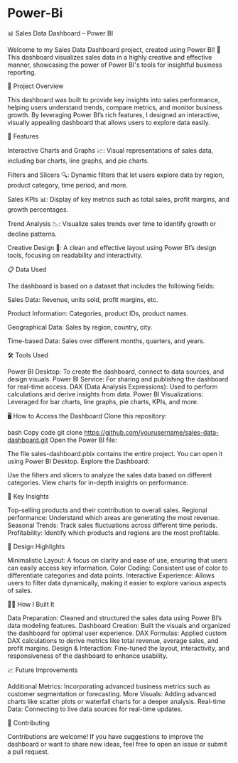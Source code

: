 # Power-Bi

📊 Sales Data Dashboard – Power BI

Welcome to my Sales Data Dashboard project, created using Power BI! 🎉 This dashboard visualizes sales data in a highly creative and effective manner, showcasing the power of Power BI's tools for insightful business reporting.

🌟 Project Overview

This dashboard was built to provide key insights into sales performance, helping users understand trends, compare metrics, and monitor business growth. By leveraging Power BI’s rich features, I designed an interactive, visually appealing dashboard that allows users to explore data easily.

🚀 Features


Interactive Charts and Graphs 📈: Visual representations of sales data, including bar charts, line graphs, and pie charts.

Filters and Slicers 🔍: Dynamic filters that let users explore data by region, product category, time period, and more.

Sales KPIs 📊: Display of key metrics such as total sales, profit margins, and growth percentages.

Trend Analysis 📉: Visualize sales trends over time to identify growth or decline patterns.

Creative Design 🎨: A clean and effective layout using Power BI’s design tools, focusing on readability and interactivity.


📋 Data Used

The dashboard is based on a dataset that includes the following fields:


Sales Data: Revenue, units sold, profit margins, etc.

Product Information: Categories, product IDs, product names.

Geographical Data: Sales by region, country, city.

Time-based Data: Sales over different months, quarters, and years.


🛠️ Tools Used

Power BI Desktop: To create the dashboard, connect to data sources, and design visuals.
Power BI Service: For sharing and publishing the dashboard for real-time access.
DAX (Data Analysis Expressions): Used to perform calculations and derive insights from data.
Power BI Visualizations: Leveraged for bar charts, line graphs, pie charts, KPIs, and more.


🖥️ How to Access the Dashboard
Clone this repository:

bash
Copy code
git clone https://github.com/yourusername/sales-data-dashboard.git
Open the Power BI file:

The file sales-dashboard.pbix contains the entire project.
You can open it using Power BI Desktop.
Explore the Dashboard:

Use the filters and slicers to analyze the sales data based on different categories.
View charts for in-depth insights on performance.



📝 Key Insights

Top-selling products and their contribution to overall sales.
Regional performance: Understand which areas are generating the most revenue.
Seasonal Trends: Track sales fluctuations across different time periods.
Profitability: Identify which products and regions are the most profitable.


🎨 Design Highlights

Minimalistic Layout: A focus on clarity and ease of use, ensuring that users can easily access key information.
Color Coding: Consistent use of color to differentiate categories and data points.
Interactive Experience: Allows users to filter data dynamically, making it easier to explore various aspects of sales.


👨‍💻 How I Built It

Data Preparation: Cleaned and structured the sales data using Power BI’s data modeling features.
Dashboard Creation: Built the visuals and organized the dashboard for optimal user experience.
DAX Formulas: Applied custom DAX calculations to derive metrics like total revenue, average sales, and profit margins.
Design & Interaction: Fine-tuned the layout, interactivity, and responsiveness of the dashboard to enhance usability.

📈 Future Improvements

Additional Metrics: Incorporating advanced business metrics such as customer segmentation or forecasting.
More Visuals: Adding advanced charts like scatter plots or waterfall charts for a deeper analysis.
Real-time Data: Connecting to live data sources for real-time updates.

🙌 Contributing

Contributions are welcome! If you have suggestions to improve the dashboard or want to share new ideas, feel free to open an issue or submit a pull request.
